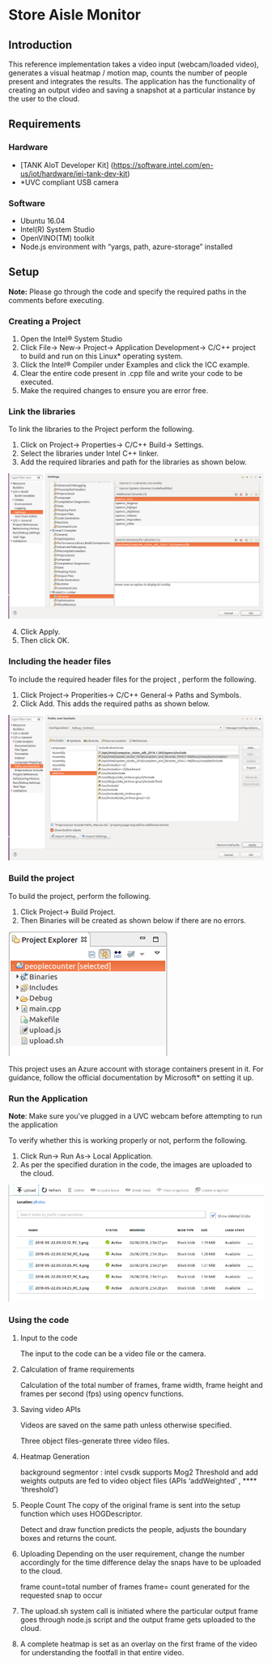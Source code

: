 # Store Aisle Monitor

## Introduction

This reference implementation takes a video input (webcam/loaded video), generates a visual heatmap / motion map, counts the number of people present and integrates the results. The application has the functionality of creating an output video and saving a snapshot at a particular instance by the user to the cloud.

## Requirements
### Hardware
* [TANK AIoT Developer Kit] (https://software.intel.com/en-us/iot/hardware/iei-tank-dev-kit)
* *UVC compliant USB camera

### Software
* Ubuntu 16.04
* Intel(R) System Studio
* OpenVINO(TM) toolkit
* Node.js environment with “yargs, path, azure-storage” installed

## Setup

**Note:** Please go through the code and specify the required paths in the comments before executing.

### Creating a Project
1. Open the Intel® System Studio
2. Click File→ New→ Project→ Application Development→ C/C++ project to build and run on this Linux* operating system.
3. Click the Intel® Compiler under Examples and click the ICC example.
4. Clear the entire code present in .cpp file and write your code to be executed.
5. Make the required changes to ensure you are error free.

### Link the libraries
To link the libraries to the Project perform the following.
1. Click on Project→ Properties→ C/C++ Build→ Settings.
2. Select the libraries under Intel C++ linker.
3. Add the required libraries and path for the libraries as shown below.

![Figure 1](./images/figure1.png)

4. Click Apply.
5. Then click OK.

### Including the header files
To include the required header files for the project , perform the following.
1. Click Project→ Properities→ C/C++ General→ Paths and Symbols.
2. Click Add. This adds the required paths as shown below.

![Figure 2](./images/figure2.png)

### Build the project
To build the project, perform the following.
1. Click Project→ Build Project.
2. Then Binaries will be created as shown below if there are no errors.

![Figure 3](./images/figure3.png)

This project uses an Azure account with storage containers present in it.
For guidance, follow the official documentation by Microsoft* on setting it up.

### Run the Application
**Note**: Make sure you've plugged in a UVC webcam before attempting to
run the application

To verify whether this is working properly or not, perform the following. 

1. Click Run→ Run As→ Local Application.
2. As per the specified duration in the code, the images are uploaded to the cloud.

![Figure 4](./images/figure4.png)


### Using the code
1. Input to the code

   The input to the code can be a video file or the camera.

2. Calculation of frame requirements

   Calculation of the total number of frames, frame width, frame height and frames per second (fps) using opencv functions.

3. Saving video APIs

   Videos are saved on the same path unless otherwise specified.

   Three object files-generate three video files.

4. Heatmap Generation

   background segmentor : intel cvsdk supports Mog2
   Threshold and add weights outputs are fed to video object files (APIs ‘addWeighted’ , **** ‘threshold’)

5. People Count
   The copy of the original frame is sent into the setup function which uses HOGDescriptor.

   Detect and draw function predicts the people, adjusts the boundary boxes and returns the count.

6. Uploading
   Depending on the user requirement, change the number accordingly for the time difference delay the snaps have to be uploaded to the cloud.

   frame count=total number of frames
   frame= count generated for the requested snap to occur

7.  The upload.sh system call is initiated where the particular output frame goes through node.js script and the output frame gets uploaded to the cloud.

8. A complete heatmap is set as an overlay on the first frame of the video for understanding the footfall in that entire video.

